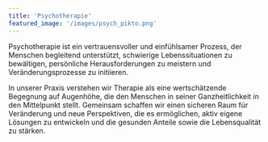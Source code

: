 ```yaml
---
title: 'Psychotherapie'
featured_image: '/images/psych_pikto.png'
---
```


Psychotherapie ist ein vertrauensvoller und einfühlsamer Prozess, der Menschen begleitend unterstützt, schwierige Lebenssituationen zu bewältigen, persönliche Herausforderungen zu meistern und Veränderungsprozesse zu initiieren. 

In unserer Praxis verstehen wir Therapie als eine wertschätzende Begegnung auf Augenhöhe, die den Menschen in seiner Ganzheitlichkeit in den Mittelpunkt stellt. 
Gemeinsam schaffen wir einen sicheren Raum für Veränderung und neue Perspektiven, die es ermöglichen, aktiv eigene Lösungen zu entwickeln und die gesunden Anteile sowie die Lebensqualität zu stärken.

